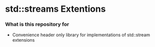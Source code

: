 # std::streams Extentions #

### What is this repository for ###

* Convenience header only library for implementations of std::stream
extensions

